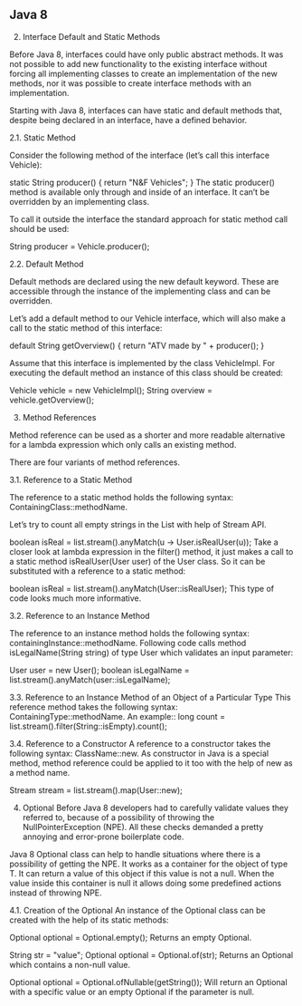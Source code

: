 
## Java 8

2. Interface Default and Static Methods

Before Java 8, interfaces could have only public abstract methods. It was not possible to add new functionality to the existing interface without forcing all implementing classes to create an implementation of the new methods, nor it was possible to create interface methods with an implementation.

Starting with Java 8, interfaces can have static and default methods that, despite being declared in an interface, have a defined behavior.

2.1. Static Method

Consider the following method of the interface (let’s call this interface Vehicle):

static String producer() {
    return "N&F Vehicles";
}
The static producer() method is available only through and inside of an interface. It can’t be overridden by an implementing class.

To call it outside the interface the standard approach for static method call should be used:

String producer = Vehicle.producer();

2.2. Default Method 

Default methods are declared using the new default keyword. These are accessible through the instance of the implementing class and can be overridden.

Let’s add a default method to our Vehicle interface, which will also make a call to the static method of this interface:

default String getOverview() {
    return "ATV made by " + producer();
}

Assume that this interface is implemented by the class VehicleImpl. For executing the default method an instance of this class should be created:

Vehicle vehicle = new VehicleImpl();
String overview = vehicle.getOverview();

3. Method References

Method reference can be used as a shorter and more readable alternative for a lambda expression which only calls an existing method. 

There are four variants of method references.

3.1. Reference to a Static Method

The reference to a static method holds the following syntax: ContainingClass::methodName.


Let’s try to count all empty strings in the List<String> with help of Stream API.


boolean isReal = list.stream().anyMatch(u -> User.isRealUser(u));
Take a closer look at lambda expression in the filter() method, it just makes a call to a static method isRealUser(User user) of the User class. 
So it can be substituted with a reference to a static method:

boolean isReal = list.stream().anyMatch(User::isRealUser);
This type of code looks much more informative.

3.2. Reference to an Instance Method

The reference to an instance method holds the following syntax: containingInstance::methodName. Following code calls method isLegalName(String string) of type User which validates an input parameter:


User user = new User();
boolean isLegalName = list.stream().anyMatch(user::isLegalName);

3.3. Reference to an Instance Method of an Object of a Particular Type
This reference method takes the following syntax: ContainingType::methodName. An example::
long count = list.stream().filter(String::isEmpty).count();

3.4. Reference to a Constructor
A reference to a constructor takes the following syntax: ClassName::new. As constructor in Java is a special method, method reference could be applied to it too with the help of new as a method name.

Stream<User> stream = list.stream().map(User::new);


4. Optional<T>
Before Java 8 developers had to carefully validate values they referred to, because of a possibility of throwing the NullPointerException (NPE). All these checks demanded a pretty annoying and error-prone boilerplate code.

Java 8 Optional<T> class can help to handle situations where there is a possibility of getting the NPE. It works as a container for the object of type T. It can return a value of this object if this value is not a null. When the value inside this container is null it allows doing some predefined actions instead of throwing NPE.


4.1. Creation of the Optional<T>
An instance of the Optional class can be created with the help of its static methods:


Optional<String> optional = Optional.empty();
Returns an empty Optional.


String str = "value";
Optional<String> optional = Optional.of(str);
Returns an Optional which contains a non-null value.


Optional<String> optional = Optional.ofNullable(getString());
Will return an Optional with a specific value or an empty Optional if the parameter is null.
